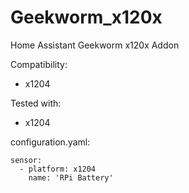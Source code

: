 # Geekworm_x120x
Home Assistant Geekworm x120x Addon

Сompatibility:
- x1204

Tested with:
- x1204

configuration.yaml:

	sensor:
  	  - platform: x1204
	    name: 'RPi Battery'